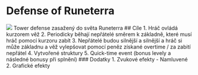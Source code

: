 # Defense of Runeterra
<img src="LegendsOfRuneterra"/>
Tower defense zasažený do světa Runeterra
## Cíle
1. Hráč ovládá kurzorem věž
2. Periodicky běhají nepřátelé směrem k základně, které musí hráč pomocí kurzoru zabít
3. Nepřátelé budou silnější a silnější a hráč si může základnu a věž vylepšovat pomocí peněz získané overtime / za zabití nepřátel
4. Vytvořené struktury
5. Quick-time event (bonus levely a následné bonusy při splnění)
### Dodatky
1. Zvukové efekty - Namluvené
2. Grafické efekty
